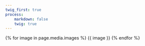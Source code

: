 ```yaml
---
twig_first: true
process:
    markdown: false
    twig: true
---
```


<div id="slider">  
    {% for image in page.media.images %}      
    {{ image }}
    {% endfor %}  
</div>
